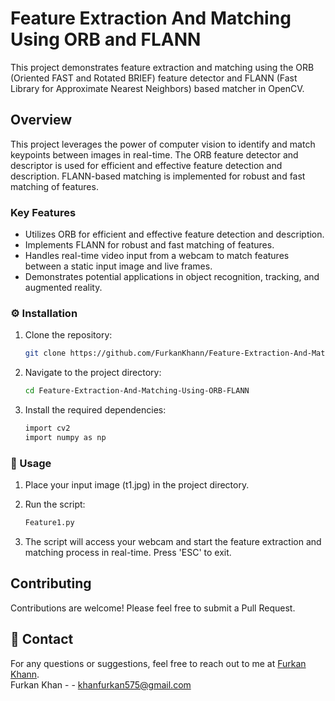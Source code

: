 # Feature Extraction And Matching Using ORB and FLANN

This project demonstrates feature extraction and matching using the ORB (Oriented FAST and Rotated BRIEF) feature detector and FLANN (Fast Library for Approximate Nearest Neighbors) based matcher in OpenCV.

## Overview

This project leverages the power of computer vision to identify and match keypoints between images in real-time. The ORB feature detector and descriptor is used for efficient and effective feature detection and description. FLANN-based matching is implemented for robust and fast matching of features.

### Key Features

- Utilizes ORB for efficient and effective feature detection and description.
- Implements FLANN for robust and fast matching of features.
- Handles real-time video input from a webcam to match features between a static input image and live frames.
- Demonstrates potential applications in object recognition, tracking, and augmented reality.

### :gear: Installation

1. Clone the repository:

   ```bash
   git clone https://github.com/FurkanKhann/Feature-Extraction-And-Matching-Using-ORB-FLANN.git
2. Navigate to the project directory:
   
   ```bash
   cd Feature-Extraction-And-Matching-Using-ORB-FLANN
3. Install the required dependencies:
   ```bash
   import cv2
   import numpy as np

### :triangular_flag_on_post: Usage

1. Place your input image (t1.jpg) in the project directory.
2. Run the script:
   
   ```bash
   Feature1.py
3. The script will access your webcam and start the feature extraction and matching process in real-time. Press 'ESC' to exit.

## Contributing
Contributions are welcome! Please feel free to submit a Pull Request.

## :handshake: Contact
For any questions or suggestions, feel free to reach out to me at <a href='https://github.com/FurkanKhann'>Furkan Khann</a>.
<br>
Furkan Khan - - khanfurkan575@gmail.com



